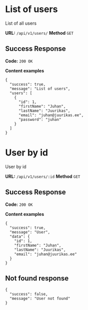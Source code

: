 # List of users
List of all users

**URL:** `/api/v1/users/`
**Method** `GET`

## Success Response
**Code:** `200 OK`

**Content examples**

```
{
  "success": true,
  "message": "List of users",
  "users": [
    {
      "id": 1,
      "firstName": "Juhan",
      "lastName": "Juurikas",
      "email": "juhan@juurikas.ee",
      "password": "juhan"
    }
  ]
}
```

# User by id
User by id

**URL:** `/api/v1/users/:id`
**Method** `GET`

## Success Response
**Code:** `200 OK`

**Content examples**

```
{
  "success": true,
  "message": "User",
  "data": {
    "id": 1,
    "firstName": "Juhan",
    "lastName": "Juurikas",
    "email": "juhan@juurikas.ee"
  }
}
```

## Not found response
```
{
  "success": false,
  "message": "User not found"
}
```